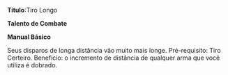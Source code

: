 **Titulo**:Tiro Longo

**Talento de Combate**

**Manual Básico**

 Seus disparos de longa distância vão muito mais longe. Pré-requisito: Tiro Certeiro. Benefício: o incremento de distância de qualquer arma que você utiliza é dobrado.